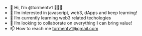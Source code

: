 - 👋 Hi, I’m @tormentv1 👩🏼‍💻
- 👀 I’m interested in javascript, web3, dApps and keep learning!
- 🌱 I’m currently learning web3 related techologies
- 💞️ I’m looking to collaborate on everything I can bring value!
- 📫 How to reach me tormentv1@gmail.com

<!---
tormentv1/tormentv1 is a ✨ special ✨ repository because its `README.md` (this file) appears on your GitHub profile.
You can click the Preview link to take a look at your changes.
--->
